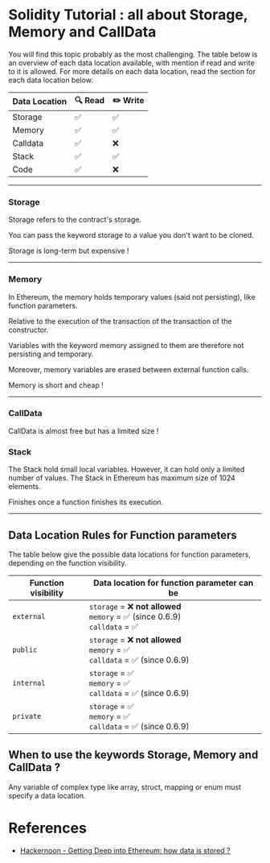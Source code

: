 # Solidity Tutorial : all about Storage, Memory and CallData

You will find this topic probably as the most challenging. The table below is an overview of each data location available, with mention if read and write to it is allowed. For more details on each data location, read the section for each data location below.

| Data Location  | :mag: Read  | :pencil2: Write  |
|---|---|---|
| Storage  | :white_check_mark:  | :white_check_mark:  |
| Memory  | :white_check_mark:   | :white_check_mark:  |
| Calldata  | :white_check_mark:  | :x:  |
| Stack  | :white_check_mark:  | :white_check_mark:  |
| Code  | :white_check_mark:  | :x:  |

---

### Storage

Storage refers to the contract's storage.

You can pass the keyword storage to a value you don't want to be cloned.

Storage is long-term but expensive !

---

### Memory

In Ethereum, the memory holds temporary values (said not persisting), like function parameters.

Relative to the execution of the transaction of the transaction of the constructor.

Variables with the keyword memory assigned to them are therefore not persisting and temporary.

Moreover, memory variables are erased between external function calls.

Memory is short and cheap !

---

### CallData

CallData is almost free but has a limited size !


### Stack

The Stack hold small local variables. However, it can hold only a limited number of values. The Stack in Ethereum has maximum size of 1024 elements.

Finishes once a function finishes its execution.


---

## Data Location Rules for Function parameters

The table below give the possible data locations for function parameters, depending on the function visibility.

| Function visibility  | Data location for function parameter can be  |
|---|---|
| `external`  | `storage` = :x: **not allowed** <br> `memory` = :white_check_mark: (since 0.6.9) <br> `calldata` = :white_check_mark:  |
| `public`  | `storage` = :x: **not allowed** <br> `memory` = :white_check_mark: <br> `calldata` = :white_check_mark: (since 0.6.9)  |
| `internal`  | `storage` = :white_check_mark: <br> `memory` = :white_check_mark: <br> `calldata` = :white_check_mark: (since 0.6.9)  |
| `private` | `storage` = :white_check_mark: <br> `memory` = :white_check_mark: <br> `calldata` = :white_check_mark: (since 0.6.9)  |


## When to use the keywords Storage, Memory and CallData ?

Any variable of complex type like array, struct, mapping or enum must specify a data location.


# References

- [Hackernoon - Getting Deep into Ethereum: how data is stored ?](https://hackernoon.com/getting-deep-into-ethereum-how-data-is-stored-in-ethereum-e3f669d96033)
